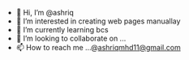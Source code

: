 - 👋 Hi, I’m @ashriq
- 👀 I’m interested in creating web pages manuallay
- 🌱 I’m currently learning bcs
- 💞️ I’m looking to collaborate on ...
- 📫 How to reach me ...@ashriqmhd11@gmail.com

<!---
ashriq/ashriq is a ✨ special ✨ repository because its `README.md` (this file) appears on your GitHub profile.
You can click the Preview link to take a look at your changes.
--->
